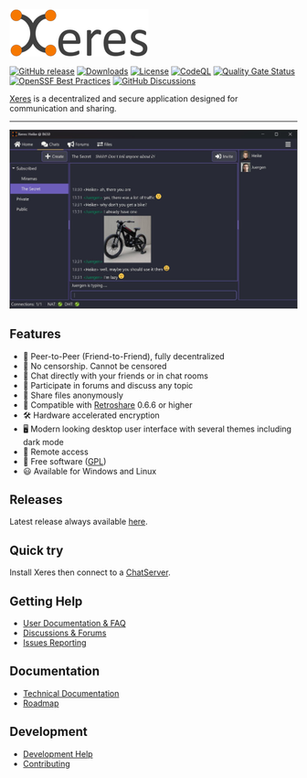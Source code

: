 [![Main site](docs/logo.png)](https://xeres.io)

[![GitHub release](https://img.shields.io/github/release/zapek/Xeres.svg?label=latest%20release)](https://github.com/zapek/Xeres/releases/latest)
[![Downloads](https://img.shields.io/github/downloads/zapek/Xeres/total)](https://github.com/zapek/Xeres/releases/latest)
[![License](https://img.shields.io/github/license/zapek/Xeres.svg?logo=gnu)](https://github.com/zapek/Xeres/blob/master/LICENSE)
[![CodeQL](https://github.com/zapek/Xeres/actions/workflows/analysis.yml/badge.svg)](https://github.com/zapek/Xeres/actions/workflows/analysis.yml)
[![Quality Gate Status](https://sonarcloud.io/api/project_badges/measure?project=zapek_Xeres&metric=alert_status)](https://sonarcloud.io/summary/new_code?id=zapek_Xeres)
[![OpenSSF Best Practices](https://www.bestpractices.dev/projects/9469/badge)](https://www.bestpractices.dev/projects/9469)
[![GitHub Discussions](https://img.shields.io/badge/chat-Discussions-green?logo=github)](https://github.com/zapek/Xeres/discussions)

[Xeres](https://xeres.io) is a decentralized and secure application designed for communication and sharing.

---

![Xeres Desktop](docs/screenshot-chat.jpg)

## Features

- 🤝 Peer-to-Peer (Friend-to-Friend), fully decentralized
- 🚫 No censorship. Cannot be censored
- 💬 Chat directly with your friends or in chat rooms
- 📢 Participate in forums and discuss any topic
- 📂 Share files anonymously
- 👋 Compatible with [Retroshare](https://retroshare.cc) 0.6.6 or higher
- 🛠️ Hardware accelerated encryption
- 🖥️ Modern looking desktop user interface with several themes including dark mode
- 📶 Remote access
- 📖 Free software ([GPL](https://www.gnu.org/licenses/quick-guide-gplv3.html))
- 😃 Available for Windows and Linux

## Releases

Latest release always available [here](https://github.com/zapek/Xeres/releases/latest).

## Quick try

Install Xeres then connect to a [ChatServer](https://retroshare.ch).

## Getting Help

- [User Documentation & FAQ](https://xeres.io/docs/)
- [Discussions & Forums](https://github.com/zapek/Xeres/discussions)
- [Issues Reporting](https://github.com/zapek/Xeres/issues)

## Documentation

- [Technical Documentation](https://github.com/zapek/Xeres/wiki)
- [Roadmap](https://github.com/users/zapek/projects/4)

## Development

- [Development Help](https://github.com/zapek/Xeres/wiki#development)
- [Contributing](docs/contributing.md)

